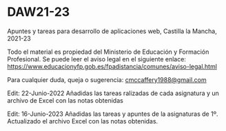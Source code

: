 # DAW21-23
Apuntes y tareas para desarrollo de aplicaciones web, Castilla la Mancha, 2021-23

Todo el material es propiedad del Ministerio de Educación y Formación Profesional.
Se puede leer el aviso legal en el siguiente enlace:
https://www.educacionyfp.gob.es/fpadistancia/comunes/aviso-legal.html

Para cualquier duda, queja o sugerencia: cmccaffery1988@gmail.com


Edit: 22-Junio-2022
Añadidas las tareas ralizadas de cada asignatura y un archivo de Excel con las notas obtenidas

Edit: 16-Junio-2023
Añadidas las tareas y apuntes de la asignaturas de 1º. Actualizado el archivo Excel con las notas obtenidas.
